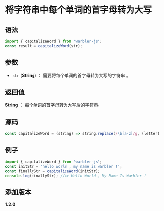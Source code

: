 # 将字符串中每个单词的首字母转为大写

## 语法

```js
import { capitalizeWord } from 'warbler-js';
const result = capitalizeWord(str);
```

## 参数

- `str` (**String**) ： 需要将每个单词的首字母转为大写的字符串 。

## 返回值

**String** ： 每个单词的首字母转为大写后的字符串。

## 源码

```js
const capitalizeWord = (string) => string.replace(/\b[a-z]/g, (letter) => letter.toUpperCase());
```

## 例子

```js
import { capitalizeWord } from 'warbler-js';
const initStr = 'hello world , my name is warbler !';
const finallyStr = capitalizeWord(initStr);
console.log(finallyStr); //=> Hello World , My Name Is Warbler !
```

## 添加版本

**1.2.0**
